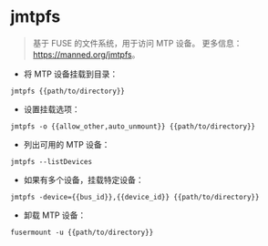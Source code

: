 # jmtpfs

> 基于 FUSE 的文件系统，用于访问 MTP 设备。
> 更多信息：<https://manned.org/jmtpfs>。

- 将 MTP 设备挂载到目录：

`jmtpfs {{path/to/directory}}`

- 设置挂载选项：

`jmtpfs -o {{allow_other,auto_unmount}} {{path/to/directory}}`

- 列出可用的 MTP 设备：

`jmtpfs --listDevices`

- 如果有多个设备，挂载特定设备：

`jmtpfs -device={{bus_id}},{{device_id}} {{path/to/directory}}`

- 卸载 MTP 设备：

`fusermount -u {{path/to/directory}}`